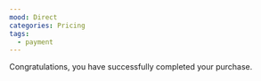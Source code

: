 ```yaml
---
mood: Direct
categories: Pricing
tags:
  - payment
---
```

Congratulations, you have successfully completed your purchase.